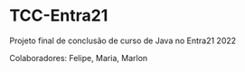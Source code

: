 # TCC-Entra21

Projeto final de conclusão de curso de Java no Entra21 2022

Colaboradores: Felipe, Maria, Marlon 
